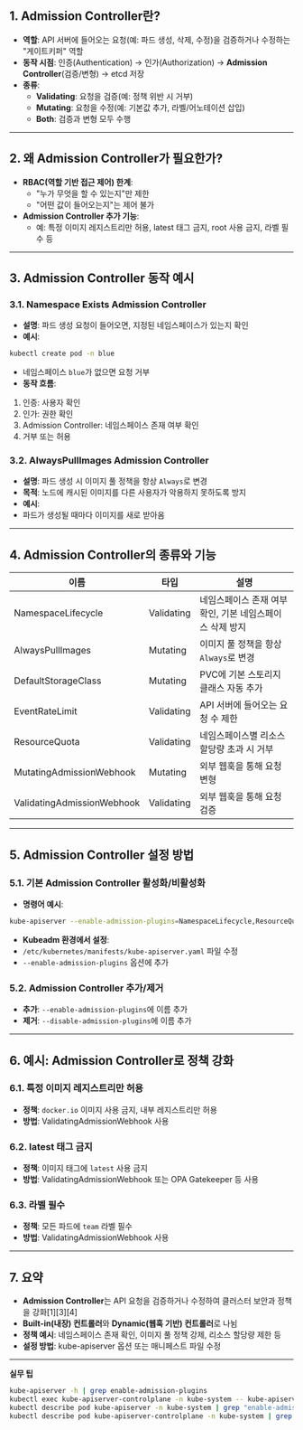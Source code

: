 ## 1. Admission Controller란?

- **역할**: API 서버에 들어오는 요청(예: 파드 생성, 삭제, 수정)을 검증하거나 수정하는 "게이트키퍼" 역할
- **동작 시점**: 인증(Authentication) → 인가(Authorization) → **Admission Controller**(검증/변형) → etcd 저장
- **종류**:
  - **Validating**: 요청을 검증(예: 정책 위반 시 거부)
  - **Mutating**: 요청을 수정(예: 기본값 추가, 라벨/어노테이션 삽입)
  - **Both**: 검증과 변형 모두 수행

---

## 2. 왜 Admission Controller가 필요한가?

- **RBAC(역할 기반 접근 제어) 한계**:  
  - "누가 무엇을 할 수 있는지"만 제한
  - "어떤 값이 들어오는지"는 제어 불가
- **Admission Controller 추가 기능**:
  - 예: 특정 이미지 레지스트리만 허용, latest 태그 금지, root 사용 금지, 라벨 필수 등

---

## 3. Admission Controller 동작 예시

### 3.1. Namespace Exists Admission Controller

- **설명**: 파드 생성 요청이 들어오면, 지정된 네임스페이스가 있는지 확인
- **예시**:
  
```bash
kubectl create pod -n blue
```

- 네임스페이스 `blue`가 없으면 요청 거부
- **동작 흐름**:
1. 인증: 사용자 확인
2. 인가: 권한 확인
3. Admission Controller: 네임스페이스 존재 여부 확인
4. 거부 또는 허용

### 3.2. AlwaysPullImages Admission Controller

- **설명**: 파드 생성 시 이미지 풀 정책을 항상 `Always`로 변경
- **목적**: 노드에 캐시된 이미지를 다른 사용자가 악용하지 못하도록 방지
- **예시**:  
- 파드가 생성될 때마다 이미지를 새로 받아옴

---

## 4. Admission Controller의 종류와 기능

| 이름                                | 타입         | 설명                                                         |
|-------------------------------------|-------------|------------------------------------------------------------|
| NamespaceLifecycle                  | Validating  | 네임스페이스 존재 여부 확인, 기본 네임스페이스 삭제 방지         |
| AlwaysPullImages                    | Mutating    | 이미지 풀 정책을 항상 `Always`로 변경                        |
| DefaultStorageClass                 | Mutating    | PVC에 기본 스토리지 클래스 자동 추가                         |
| EventRateLimit                      | Validating  | API 서버에 들어오는 요청 수 제한                             |
| ResourceQuota                       | Validating  | 네임스페이스별 리소스 할당량 초과 시 거부                     |
| MutatingAdmissionWebhook            | Mutating    | 외부 웹훅을 통해 요청 변형                                   |
| ValidatingAdmissionWebhook          | Validating  | 외부 웹훅을 통해 요청 검증                                   |

---

## 5. Admission Controller 설정 방법

### 5.1. 기본 Admission Controller 활성화/비활성화

- **명령어 예시**:
```bash
kube-apiserver --enable-admission-plugins=NamespaceLifecycle,ResourceQuota
```

- **Kubeadm 환경에서 설정**:
- `/etc/kubernetes/manifests/kube-apiserver.yaml` 파일 수정
- `--enable-admission-plugins` 옵션에 추가

### 5.2. Admission Controller 추가/제거

- **추가**: `--enable-admission-plugins`에 이름 추가
- **제거**: `--disable-admission-plugins`에 이름 추가

---

## 6. 예시: Admission Controller로 정책 강화

### 6.1. 특정 이미지 레지스트리만 허용

- **정책**: `docker.io` 이미지 사용 금지, 내부 레지스트리만 허용
- **방법**: ValidatingAdmissionWebhook 사용

### 6.2. latest 태그 금지

- **정책**: 이미지 태그에 `latest` 사용 금지
- **방법**: ValidatingAdmissionWebhook 또는 OPA Gatekeeper 등 사용

### 6.3. 라벨 필수

- **정책**: 모든 파드에 `team` 라벨 필수
- **방법**: ValidatingAdmissionWebhook 사용

---

## 7. 요약

- **Admission Controller**는 API 요청을 검증하거나 수정하여 클러스터 보안과 정책을 강화[1][3][4]
- **Built-in(내장) 컨트롤러**와 **Dynamic(웹훅 기반) 컨트롤러**로 나뉨
- **정책 예시**: 네임스페이스 존재 확인, 이미지 풀 정책 강제, 리소스 할당량 제한 등
- **설정 방법**: kube-apiserver 옵션 또는 매니페스트 파일 수정

---

**실무 팁**  
```bash
kube-apiserver -h | grep enable-admission-plugins
kubectl exec kube-apiserver-controlplane -n kube-system -- kube-apiserver -h | grep enable-admission-plugins
kubectl describe pod kube-apiserver -n kube-system | grep "enable-admission-plugins"
kubectl describe pod kube-apiserver-controlplane -n kube-system | grep "disable-admission-plugins"
```
